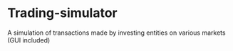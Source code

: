 # Trading-simulator
A simulation of transactions made by investing entities on various markets (GUI included)
